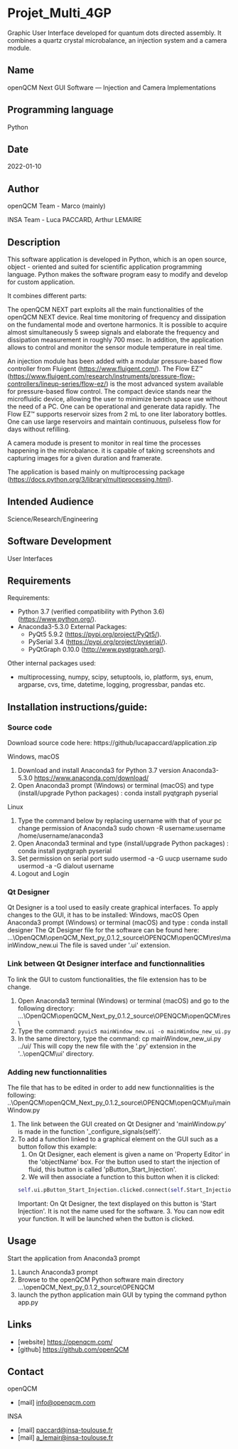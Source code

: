 # Projet_Multi_4GP
Graphic User Interface developed for quantum dots directed assembly. It combines a quartz crystal microbalance, an injection system and a camera module. 

## Name
openQCM Next GUI Software — Injection and Camera Implementations

## Programming language
Python

## Date 
2022-01-10

## Author
openQCM Team - Marco (mainly)

INSA Team - Luca PACCARD, Arthur LEMAIRE

## Description
This software application is developed in Python, which is an open source, object - oriented and suited for scientific application programming language. 
Python makes the software program easy to modify and develop for custom application.

It combines different parts: 

The openQCM NEXT part exploits all the main functionalities of the openQCM NEXT device. Real time monitoring of frequency and dissipation on the fundamental mode and overtone harmonics. It is possible to acquire almost simultaneously 5 sweep signals and elaborate the frequency and dissipation measurement in roughly 700 msec. In addition, the application allows to control and monitor the sensor module temperature in real time.

An injection module has been added with a modular pressure-based flow controller from Fluigent (https://www.fluigent.com/). The Flow EZ™ (https://www.fluigent.com/research/instruments/pressure-flow-controllers/lineup-series/flow-ez/) is the most advanced system available for pressure-based flow control. The compact device stands near the microfluidic device, allowing the user to minimize bench space use without the need of a PC. One can be operational and generate data rapidly. The Flow EZ™ supports reservoir sizes from 2 mL to one liter laboratory bottles. One can use large reservoirs and maintain continuous, pulseless flow for days without refilling.

A camera modude is present to monitor in real time the processes happening in the microbalance. it is capable of taking screenshots and capturing images for a given duration and framerate.

The application is based mainly on multiprocessing package (https://docs.python.org/3/library/multiprocessing.html).

## Intended Audience
Science/Research/Engineering

## Software Development
User Interfaces

## Requirements
Requirements:
- Python 3.7 (verified compatibility with Python 3.6) (https://www.python.org/).
- Anaconda3-5.3.0 
     External Packages:
     - PyQt5 5.9.2 (https://pypi.org/project/PyQt5/).
     - PySerial 3.4 (https://pypi.org/project/pyserial/).
     - PyQtGraph 0.10.0 (http://www.pyqtgraph.org/).

Other internal packages used:
- multiprocessing, numpy, scipy, setuptools, io, platform, sys, enum, argparse, cvs, time, datetime, logging, progressbar, pandas etc.

## Installation instructions/guide:
### Source code
Download source code here:
https://github/lucapaccard/application.zip

Windows, macOS
  1.  Download and install Anaconda3 for Python 3.7 version Anaconda3-5.3.0  https://www.anaconda.com/download/
  2.  Open Anaconda3 prompt (Windows) or terminal (macOS) and type (install/upgrade Python packages) : 
        conda install pyqtgraph pyserial 

Linux
  1.  Type the command below by replacing username with that of your pc change permission of Anaconda3    sudo chown -R username:username /home/username/anaconda3
  2.  Open Anaconda3 terminal  and type (install/upgrade Python packages) : 
        conda install pyqtgraph pyserial
  3.  Set permission on serial port 
        sudo usermod -a -G uucp username
        sudo usermod -a -G dialout username
  4.  Logout and Login

### Qt Designer 
Qt Designer is a tool used to easily create graphical interfaces. To apply changes to the GUI, it has to be installed:
Windows, macOS
Open Anaconda3 prompt (Windows) or terminal (macOS) and type :
    conda install designer
The Qt Designer file for the software can be found here:
    ...\OpenQCM\openQCM_Next_py_0.1.2_source\OPENQCM\openQCM\res\mainWindow_new.ui
The file is saved under '.ui' extension.

### Link between Qt Designer interface and functionnalities
To link the GUI to custom functionalities, the file extension has to be change. 
  1. Open Anaconda3 terminal (Windows) or terminal (macOS) and go to the following directory:
        ...\OpenQCM\openQCM_Next_py_0.1.2_source\OPENQCM\openQCM\res\
  2. Type the command:
        `pyuic5 mainWindow_new.ui -o mainWindow_new_ui.py`
  3. In the same directory, type the command:
        cp mainWindow_new_ui.py ../ui/
    This will copy the new file with the '.py' extension in the '..\openQCM\ui' directory.

### Adding new functionnalities
The file that has to be edited in order to add new functionnalities is the following:
    ..\OpenQCM\openQCM_Next_py_0.1.2_source\OPENQCM\openQCM\ui\mainWindow.py
   1. The link between the GUI created on Qt Designer and 'mainWindow.py' is made in the function '_configure_signals(self)'.
   2. To add a function linked to a graphical element on the GUI such as a button follow this example:
      1. On Qt Designer, each element is given a name on 'Property Editor' in the 'objectName' box. For the button used to start the injection of fluid, this button is called 'pButton_Start_Injection'.
      2. We will then associate a function to this button when it is clicked:
        ```python
        self.ui.pButton_Start_Injection.clicked.connect(self.Start_Injection)
        ```
        Important: On Qt Designer, the text displayed on this button is 'Start Injection'. It is not the name used for the software.
      3. You can now edit your function. It will be launched when the button is clicked.
       

## Usage
Start the application from Anaconda3 prompt
1.  Launch Anaconda3 prompt 
2.  Browse to the openQCM Python software main directory 
    ...\openQCM_Next_py_0.1.2_source\OPENQCM
3.  launch the python application main GUI by typing the command
    python app.py
        


## Links
- [website] https://openqcm.com/
- [github]  https://github.com/openQCM 

## Contact
openQCM
- [mail] info@openqcm.com

INSA
- [mail] paccard@insa-toulouse.fr
- [mail] a_lemair@insa-toulouse.fr

